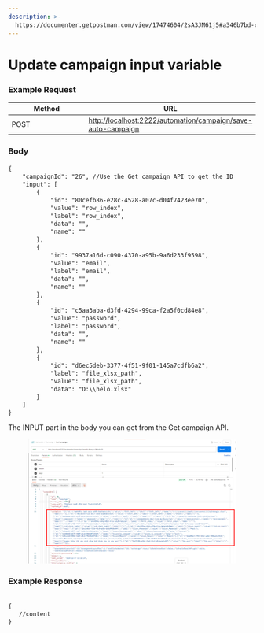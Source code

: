 ```yaml
---
description: >-
  https://documenter.getpostman.com/view/17474604/2sA3JM61j5#a346b7bd-c715-48b9-8837-9ea60a40d3f9
---
```


# Update campaign input variable

### **Example Request** <a href="#example-request-1" id="example-request-1"></a>

<table><thead><tr><th width="145">Method</th><th>URL</th></tr></thead><tbody><tr><td>POST</td><td><a href="http://localhost:2222/automation/campaign/save-auto-campaign">http://localhost:2222/automation/campaign/save-auto-campaign</a></td></tr></tbody></table>

### Body <a href="#params" id="params"></a>

```
{
    "campaignId": "26", //Use the Get campaign API to get the ID
    "input": [
        {
            "id": "80cefb86-e28c-4528-a07c-d04f7423ee70",
            "value": "row_index",
            "label": "row_index",
            "data": "",
            "name": ""
        },
        {
            "id": "9937a16d-c090-4370-a95b-9a6d233f9598",
            "value": "email",
            "label": "email",
            "data": "",
            "name": ""
        },
        {
            "id": "c5aa3aba-d3fd-4294-99ca-f2a5f0cd84e8",
            "value": "password",
            "label": "password",
            "data": "",
            "name": ""
        },
        {
            "id": "d6ec5deb-3377-4f51-9f01-145a7cdfb6a2",
            "label": "file_xlsx_path",
            "value": "file_xlsx_path",
            "data": "D:\\helo.xlsx"
        }
    ]
}
```

The INPUT part in the body you can get from the Get campaign API.

<figure><img src="../../../.gitbook/assets/image (2) (1) (1) (1) (1) (1).png" alt=""><figcaption></figcaption></figure>

### **Example Response** <a href="#id-3.-example-response" id="id-3.-example-response"></a>

```

{
   //content
}
```
